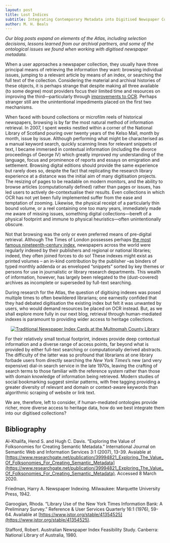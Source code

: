 ```yaml
---
layout: post
title: Lost Indices
subtitle: Integrating Contemporary Metadata into Digitised Newspaper Collections
author: M. H. Beals
---
```


*Our blog posts expand on elements of the Atlas, including selection decisions, lessons learned from our archival partners, 
and some of the ontological issues we found when working with digitised newspaper metadata.*  

When a user approaches a newspaper collection, they usually have three principal means of retrieving the information they 
want: browsing individual issues, jumping to a relevant article by means of an index, or searching the full text of the 
collection. Considering the material and archival histories of these objects, it is perhaps strange that despite making 
all three available (to some degree) most providers focus their limited time and resources on improving the third—particularly 
through [improvements to OCR](https://www.digitisednewspapers.net/2020-03-06-ocr/). Perhaps stranger still are the 
unintentional impediments placed on the first two mechanisms.  

When faced with bound collections or microfilm reels of historical newspapers, browsing is by far the most natural method of 
information retrieval. In 2007, I spent weeks nestled within a corner of the National Library of Scotland pouring over twenty 
years of the Kelso Mail, month by month, issue by issue. Although performing what might be characterised as a manual keyword 
search, quickly scanning lines for relevant snippets of text, I became immersed in contextual information (including the 
divorce proceedings of George IV) which greatly improved my understanding of the language, focus and prominence of reports 
and essays on emigration and settlement. Browsing digital editions should provide the same experience but rarely does so, 
despite the fact that replicating the research library experience at a distance was the initial aim of many digitisation 
projects. The resizing of pages to be readable on modern monitors, and the ability to browse articles (computationally 
defined) rather than pages or issues, has led users to actively de-contextualise their results. Even collections in which
OCR has not yet been fully implemented suffer from the ease and temptation of zooming. Likewise, the physical receipt of a 
particularly thin bound volume, or a reel containing one too many years, immediately made me aware of missing issues, 
something digital collections—bereft of a physical footprint and immune to physical heuristics—often unintentionally 
obscure.  

Not that browsing was the only or even preferred means of pre-digital retrieval. Although The Times of London possesses 
perhaps [the most famous nineteenth-century index](https://books.google.co.uk/books?id=mBoZAAAAIAAJ), newspapers across 
the world were regularly indexed by their publishers and regional or national libraries; indeed, they often joined forces 
to do so! These indexes might exist as printed volumes – an in-kind contribution by the publisher –as binders of typed 
monthly addenda or as enveloped “snippets” sorted by key themes or persons for use in journalistic or library research 
departments. This wealth of information, however, has largely been relegated to the (dust-covered) archives as incomplete 
or superseded by full-text searching. 

During research for the Atlas, the question of digitising indexes was posed multiple times to often bewildered librarians; 
one earnestly confided that they had debated digitisation the existing index but felt it was unwanted by users, who would
demand resources be placed on OCR instead. But, as we shall explore more fully in our next blog, retrieval through 
human-mediated indexes is paramount to providing wider access to heritage collections.   

<center><a href="https://multcolib.org/blog/20140617/research-historical-portland-newspapers-beyond-oregonian"><img src="https://multcolib.org/sites/default/files/styles/large/public/NPI-card.jpg?itok=RT4F9eW6" alt="Traditional Newspaper Index Cards at the Multnomah County Library"></a></center>

For their relatively small textual footprint, indexes provide deep contextual information and a diverse range of 
access points, far beyond what is provided by either full-text searching or computationally derived abstracts. The 
difficulty of the latter was so profound that librarians at one library forbade users from directly searching the 
*New York Times*’s new (and very expensive) dial-in search service in the late 1970s, leaving the crafting of search 
terms to those familiar with the reference system rather than those with domain knowledge of information being retrieved. 
Modern studies of social bookmarking suggest similar patterns, with free tagging providing a greater diversity of relevant 
and domain or context-aware keywords than algorithmic scraping of website or link text.   

We are, therefore, left to consider, if human-mediated ontologies provide richer, more diverse access to heritage data, how do we best integrate them into our digitised collections?

## Bibliography

Al-Khalifa, Hend S. and Hugh C. Davis. “Exploring the Value of Folksonomies for Creating Semantic Metadata.” International Journal on Semantic Web and Information Services 3:1 (2007), 13-39.  Avaiable at [https://www.researchgate.net/publication/39994821_Exploring_The_Value_Of_Folksonomies_For_Creating_Semantic_Metadata](https://www.researchgate.net/publication/39994821_Exploring_The_Value_Of_Folksonomies_For_Creating_Semantic_Metadata). Accessed 8 March 2020.  

Friedman, Harry A. Newspaper Indexing. Milwaukee: Marquette University Press, 1942.  

Garoogian, Rhoda. “Library Use of the New York Times Information Bank: A Preliminary Survey.” Reference & User Services Quarterly 16:1 (1976), 59-64.  Available at [https://www.jstor.org/stable/41354525](https://www.jstor.org/stable/41354525).

Stafford, Robert. Australian Newspaper Index Feasibility Study. Canberra: National Library of Australia, 1980.
